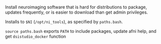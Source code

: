 Install neuroimaging software that is hard for distributions to package, updates frequently, or is easier to download than get admin privileges.

Installs to `$NI` (`/opt/ni_tools`), as specified by `paths.bash`. 

`source paths.bash` exports `PATH` to include packages, update afni help, and get `dsistudio_docker` function
